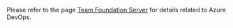 Please refer to the page [Team Foundation Server](team-foundation-server.md) for details related to Azure DevOps.
